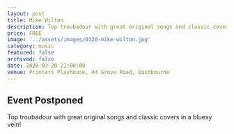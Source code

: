 ```yaml
---
layout: post
title: Mike Wilton
description: Top troubadour with great original songs and classic covers in a bluesy vein! 
price: FREE
image: '../assets/images/0320-mike-wilton.jpg'
category: music
featured: false
archived: false
date: 2020-03-20 21:00:00
venue: Printers Playhouse, 44 Grove Road, Eastbourne
---
```


## Event Postponed

Top troubadour with great original songs and classic covers in a bluesy vein! 